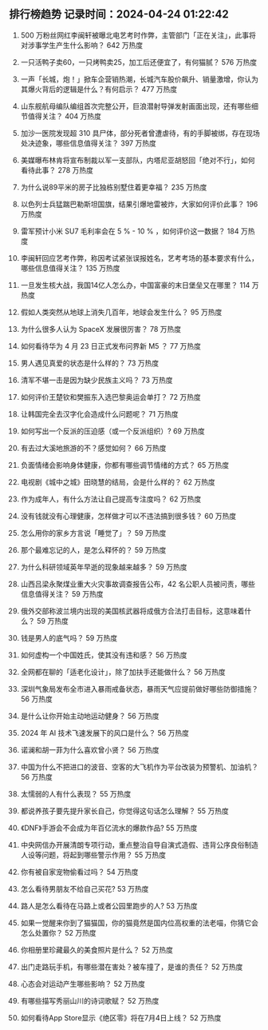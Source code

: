 
## 排行榜趋势 记录时间：2024-04-24 01:22:42
  
  1. 500 万粉丝网红李闽轩被曝北电艺考时作弊，主管部门「正在关注」，此事将对涉事学生产生什么影响？ 642 万热度
    
  2. 一只活鸭子卖60，一只烤鸭卖25，加工后还便宜了，有何猫腻？ 576 万热度
    
  3. 一声「长城，炮！」掀车企营销热潮，长城汽车股价飙升、销量激增，你认为其爆火背后的逻辑是什么？有何启示？ 477 万热度
    
  4. 山东舰航母编队编组首次完整公开，巨浪潜射导弹发射画面出现，还有哪些细节值得关注？ 404 万热度
    
  5. 加沙一医院发现超 310 具尸体，部分死者曾遭虐待，有的手脚被绑，存在现场处决迹象，哪些信息值得关注？ 397 万热度
    
  6. 美媒曝布林肯将宣布制裁以军一支部队，内塔尼亚胡怒回「绝对不行」，如何看待此事？ 278 万热度
    
  7. 为什么说89平米的房子比独栋别墅住着更幸福？ 235 万热度
    
  8. 以色列士兵猛踹巴勒斯坦国旗，结果引爆地雷被炸，大家如何评价此事？ 196 万热度
    
  9. 雷军预计小米 SU7 毛利率会在 5 % - 10 % ，如何评价这一数据？ 184 万热度
    
  10. 李闽轩回应艺考作弊，称因考试紧张误报姓名，艺考考场的基本要求有什么，哪些信息值得关注？ 135 万热度
    
  11. 一旦发生核大战，我国14亿人怎么办，中国富豪的末日堡垒又在哪里？ 114 万热度
    
  12. 假如人类突然从地球上消失几百年，地球会发生什么？ 95 万热度
    
  13. 为什么很多人认为 SpaceX 发展很厉害？ 78 万热度
    
  14. 如何看待华为 4 月 23 日正式发布问界新 M5 ？ 77 万热度
    
  15. 男人遇见真爱的状态是什么样的？ 73 万热度
    
  16. 清军不堪一击是因为缺少民族主义吗？ 73 万热度
    
  17. 如何评价王楚钦和樊振东入选巴黎奥运会单打？ 72 万热度
    
  18. 让韩国完全去汉字化会造成什么问题呢？ 71 万热度
    
  19. 如何写出一个反派的压迫感（或一个反派组织）? 69 万热度
    
  20. 有去过大溪地旅游的不？感觉如何？ 66 万热度
    
  21. 负面情绪会影响身体健康，你都有哪些调节情绪的方式？ 65 万热度
    
  22. 电视剧《城中之城》田晓慧的结局，会是什么样的？ 62 万热度
    
  23. 作为成年人，有什么方法让自己提高专注度吗？ 62 万热度
    
  24. 没有钱就没有心理健康，怎样做才可以不违法搞到很多钱？ 60 万热度
    
  25. 怎么用你的家乡方言说「睡觉了」？ 59 万热度
    
  26. 那个最难忘记的人，是怎么释怀的？ 59 万热度
    
  27. 为什么科研领域英年早逝的现象越来越多？ 59 万热度
    
  28. 山西吕梁永聚煤业重大火灾事故调查报告公布，42 名公职人员被问责，哪些信息值得关注？ 59 万热度
    
  29. 俄外交部称波兰境内出现的美国核武器将成俄方合法打击目标，这意味着什么？ 59 万热度
    
  30. 钱是男人的底气吗？ 59 万热度
    
  31. 如何虚构一个中国姓氏，使其没有违和感？ 56 万热度
    
  32. 全网都在聊的「适老化设计」，除了加扶手还能做什么？ 56 万热度
    
  33. 深圳气象局发布全市进入暴雨戒备状态，暴雨天气应提前做好哪些防御措施？ 56 万热度
    
  34. 是什么让你开始主动地运动健身？ 56 万热度
    
  35. 2024 年 AI 技术飞速发展下的风口是什么？ 56 万热度
    
  36. 诺澜和胡一菲为什么喜欢曾小贤？ 56 万热度
    
  37. 中国为什么不把进口的波音、空客的大飞机作为平台改装为预警机、加油机？ 56 万热度
    
  38. 太懦弱的人有什么表现？ 55 万热度
    
  39. 都说养孩子要先提升家长自己，你觉得这句话怎么理解？ 55 万热度
    
  40. 《DNF》手游会不会成为年百亿流水的爆款作品? 55 万热度
    
  41. 中央网信办开展清朗专项行动，重点整治自导自演式造假、违背公序良俗制造人设等问题，将起到哪些警示作用？ 55 万热度
    
  42. 你有被自家宠物偷看过吗？ 54 万热度
    
  43. 怎么看待男朋友不给自己买花? 53 万热度
    
  44. 路人是怎么看待在马路上或者公园里跑步的人? 53 万热度
    
  45. 如果一觉醒来你到了猫猫国，你的猫竟然是国内位高权重的法老喵，你猜它会怎么处置你？ 52 万热度
    
  46. 你相册里珍藏最久的美食照片是什么？ 52 万热度
    
  47. 出门走路玩手机，有哪些潜在害处？被车撞了，是谁的责任？ 52 万热度
    
  48. 心态会对运动产生哪些影响？ 52 万热度
    
  49. 有哪些描写秀丽山川的诗词歌赋？ 52 万热度
    
  50. 如何看待App Store显示《绝区零》将在7月4日上线？ 52 万热度
    
